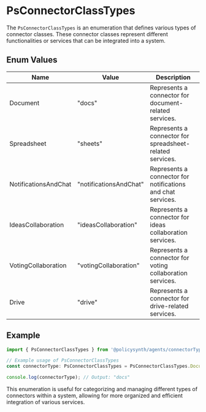# PsConnectorClassTypes

The `PsConnectorClassTypes` is an enumeration that defines various types of connector classes. These connector classes represent different functionalities or services that can be integrated into a system.

## Enum Values

| Name                   | Value                  | Description                                      |
|------------------------|------------------------|--------------------------------------------------|
| Document               | "docs"                 | Represents a connector for document-related services. |
| Spreadsheet            | "sheets"               | Represents a connector for spreadsheet-related services. |
| NotificationsAndChat   | "notificationsAndChat" | Represents a connector for notifications and chat services. |
| IdeasCollaboration     | "ideasCollaboration"   | Represents a connector for ideas collaboration services. |
| VotingCollaboration    | "votingCollaboration"  | Represents a connector for voting collaboration services. |
| Drive                  | "drive"                | Represents a connector for drive-related services. |

## Example

```typescript
import { PsConnectorClassTypes } from '@policysynth/agents/connectorTypes.js';

// Example usage of PsConnectorClassTypes
const connectorType: PsConnectorClassTypes = PsConnectorClassTypes.Document;

console.log(connectorType); // Output: "docs"
```

This enumeration is useful for categorizing and managing different types of connectors within a system, allowing for more organized and efficient integration of various services.